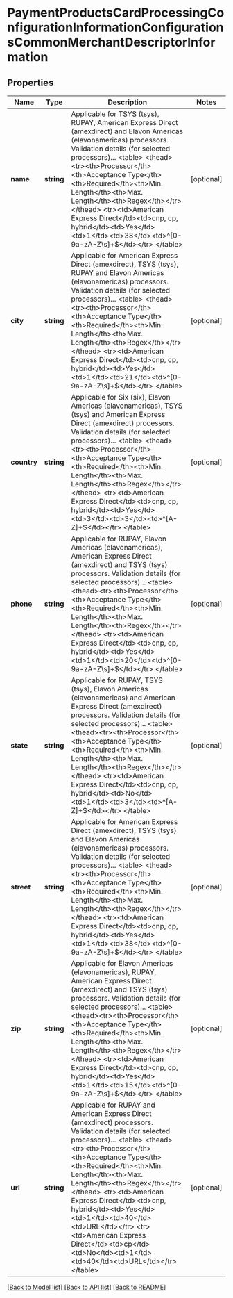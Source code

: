 # PaymentProductsCardProcessingConfigurationInformationConfigurationsCommonMerchantDescriptorInformation

## Properties
Name | Type | Description | Notes
------------ | ------------- | ------------- | -------------
**name** | **string** | Applicable for TSYS (tsys), RUPAY, American Express Direct (amexdirect) and Elavon Americas (elavonamericas) processors.  Validation details (for selected processors)...  &lt;table&gt; &lt;thead&gt;&lt;tr&gt;&lt;th&gt;Processor&lt;/th&gt;&lt;th&gt;Acceptance Type&lt;/th&gt;&lt;th&gt;Required&lt;/th&gt;&lt;th&gt;Min. Length&lt;/th&gt;&lt;th&gt;Max. Length&lt;/th&gt;&lt;th&gt;Regex&lt;/th&gt;&lt;/tr&gt;&lt;/thead&gt; &lt;tr&gt;&lt;td&gt;American Express Direct&lt;/td&gt;&lt;td&gt;cnp, cp, hybrid&lt;/td&gt;&lt;td&gt;Yes&lt;/td&gt;&lt;td&gt;1&lt;/td&gt;&lt;td&gt;38&lt;/td&gt;&lt;td&gt;^[0-9a-zA-Z\\s]+$&lt;/td&gt;&lt;/tr&gt; &lt;/table&gt; | [optional] 
**city** | **string** | Applicable for American Express Direct (amexdirect), TSYS (tsys), RUPAY and Elavon Americas (elavonamericas) processors.  Validation details (for selected processors)...  &lt;table&gt; &lt;thead&gt;&lt;tr&gt;&lt;th&gt;Processor&lt;/th&gt;&lt;th&gt;Acceptance Type&lt;/th&gt;&lt;th&gt;Required&lt;/th&gt;&lt;th&gt;Min. Length&lt;/th&gt;&lt;th&gt;Max. Length&lt;/th&gt;&lt;th&gt;Regex&lt;/th&gt;&lt;/tr&gt;&lt;/thead&gt; &lt;tr&gt;&lt;td&gt;American Express Direct&lt;/td&gt;&lt;td&gt;cnp, cp, hybrid&lt;/td&gt;&lt;td&gt;Yes&lt;/td&gt;&lt;td&gt;1&lt;/td&gt;&lt;td&gt;21&lt;/td&gt;&lt;td&gt;^[0-9a-zA-Z\\s]+$&lt;/td&gt;&lt;/tr&gt; &lt;/table&gt; | [optional] 
**country** | **string** | Applicable for Six (six), Elavon Americas (elavonamericas), TSYS (tsys) and American Express Direct (amexdirect) processors.  Validation details (for selected processors)...  &lt;table&gt; &lt;thead&gt;&lt;tr&gt;&lt;th&gt;Processor&lt;/th&gt;&lt;th&gt;Acceptance Type&lt;/th&gt;&lt;th&gt;Required&lt;/th&gt;&lt;th&gt;Min. Length&lt;/th&gt;&lt;th&gt;Max. Length&lt;/th&gt;&lt;th&gt;Regex&lt;/th&gt;&lt;/tr&gt;&lt;/thead&gt; &lt;tr&gt;&lt;td&gt;American Express Direct&lt;/td&gt;&lt;td&gt;cnp, cp, hybrid&lt;/td&gt;&lt;td&gt;Yes&lt;/td&gt;&lt;td&gt;3&lt;/td&gt;&lt;td&gt;3&lt;/td&gt;&lt;td&gt;^[A-Z]+$&lt;/td&gt;&lt;/tr&gt; &lt;/table&gt; | [optional] 
**phone** | **string** | Applicable for RUPAY, Elavon Americas (elavonamericas), American Express Direct (amexdirect) and TSYS (tsys) processors.  Validation details (for selected processors)...  &lt;table&gt; &lt;thead&gt;&lt;tr&gt;&lt;th&gt;Processor&lt;/th&gt;&lt;th&gt;Acceptance Type&lt;/th&gt;&lt;th&gt;Required&lt;/th&gt;&lt;th&gt;Min. Length&lt;/th&gt;&lt;th&gt;Max. Length&lt;/th&gt;&lt;th&gt;Regex&lt;/th&gt;&lt;/tr&gt;&lt;/thead&gt; &lt;tr&gt;&lt;td&gt;American Express Direct&lt;/td&gt;&lt;td&gt;cnp, cp, hybrid&lt;/td&gt;&lt;td&gt;Yes&lt;/td&gt;&lt;td&gt;1&lt;/td&gt;&lt;td&gt;20&lt;/td&gt;&lt;td&gt;^[0-9a-zA-Z\\s]+$&lt;/td&gt;&lt;/tr&gt; &lt;/table&gt; | [optional] 
**state** | **string** | Applicable for RUPAY, TSYS (tsys), Elavon Americas (elavonamericas) and American Express Direct (amexdirect) processors.  Validation details (for selected processors)...  &lt;table&gt; &lt;thead&gt;&lt;tr&gt;&lt;th&gt;Processor&lt;/th&gt;&lt;th&gt;Acceptance Type&lt;/th&gt;&lt;th&gt;Required&lt;/th&gt;&lt;th&gt;Min. Length&lt;/th&gt;&lt;th&gt;Max. Length&lt;/th&gt;&lt;th&gt;Regex&lt;/th&gt;&lt;/tr&gt;&lt;/thead&gt; &lt;tr&gt;&lt;td&gt;American Express Direct&lt;/td&gt;&lt;td&gt;cnp, cp, hybrid&lt;/td&gt;&lt;td&gt;No&lt;/td&gt;&lt;td&gt;1&lt;/td&gt;&lt;td&gt;3&lt;/td&gt;&lt;td&gt;^[A-Z]+$&lt;/td&gt;&lt;/tr&gt; &lt;/table&gt; | [optional] 
**street** | **string** | Applicable for American Express Direct (amexdirect), TSYS (tsys) and Elavon Americas (elavonamericas) processors.  Validation details (for selected processors)...  &lt;table&gt; &lt;thead&gt;&lt;tr&gt;&lt;th&gt;Processor&lt;/th&gt;&lt;th&gt;Acceptance Type&lt;/th&gt;&lt;th&gt;Required&lt;/th&gt;&lt;th&gt;Min. Length&lt;/th&gt;&lt;th&gt;Max. Length&lt;/th&gt;&lt;th&gt;Regex&lt;/th&gt;&lt;/tr&gt;&lt;/thead&gt; &lt;tr&gt;&lt;td&gt;American Express Direct&lt;/td&gt;&lt;td&gt;cnp, cp, hybrid&lt;/td&gt;&lt;td&gt;Yes&lt;/td&gt;&lt;td&gt;1&lt;/td&gt;&lt;td&gt;38&lt;/td&gt;&lt;td&gt;^[0-9a-zA-Z\\s]+$&lt;/td&gt;&lt;/tr&gt; &lt;/table&gt; | [optional] 
**zip** | **string** | Applicable for Elavon Americas (elavonamericas), RUPAY, American Express Direct (amexdirect) and TSYS (tsys) processors.  Validation details (for selected processors)...  &lt;table&gt; &lt;thead&gt;&lt;tr&gt;&lt;th&gt;Processor&lt;/th&gt;&lt;th&gt;Acceptance Type&lt;/th&gt;&lt;th&gt;Required&lt;/th&gt;&lt;th&gt;Min. Length&lt;/th&gt;&lt;th&gt;Max. Length&lt;/th&gt;&lt;th&gt;Regex&lt;/th&gt;&lt;/tr&gt;&lt;/thead&gt; &lt;tr&gt;&lt;td&gt;American Express Direct&lt;/td&gt;&lt;td&gt;cnp, cp, hybrid&lt;/td&gt;&lt;td&gt;Yes&lt;/td&gt;&lt;td&gt;1&lt;/td&gt;&lt;td&gt;15&lt;/td&gt;&lt;td&gt;^[0-9a-zA-Z\\s]+$&lt;/td&gt;&lt;/tr&gt; &lt;/table&gt; | [optional] 
**url** | **string** | Applicable for RUPAY and American Express Direct (amexdirect) processors.  Validation details (for selected processors)...  &lt;table&gt; &lt;thead&gt;&lt;tr&gt;&lt;th&gt;Processor&lt;/th&gt;&lt;th&gt;Acceptance Type&lt;/th&gt;&lt;th&gt;Required&lt;/th&gt;&lt;th&gt;Min. Length&lt;/th&gt;&lt;th&gt;Max. Length&lt;/th&gt;&lt;th&gt;Regex&lt;/th&gt;&lt;/tr&gt;&lt;/thead&gt; &lt;tr&gt;&lt;td&gt;American Express Direct&lt;/td&gt;&lt;td&gt;cnp, hybrid&lt;/td&gt;&lt;td&gt;Yes&lt;/td&gt;&lt;td&gt;1&lt;/td&gt;&lt;td&gt;40&lt;/td&gt;&lt;td&gt;URL&lt;/td&gt;&lt;/tr&gt; &lt;tr&gt;&lt;td&gt;American Express Direct&lt;/td&gt;&lt;td&gt;cp&lt;/td&gt;&lt;td&gt;No&lt;/td&gt;&lt;td&gt;1&lt;/td&gt;&lt;td&gt;40&lt;/td&gt;&lt;td&gt;URL&lt;/td&gt;&lt;/tr&gt; &lt;/table&gt; | [optional] 

[[Back to Model list]](../README.md#documentation-for-models) [[Back to API list]](../README.md#documentation-for-api-endpoints) [[Back to README]](../README.md)


